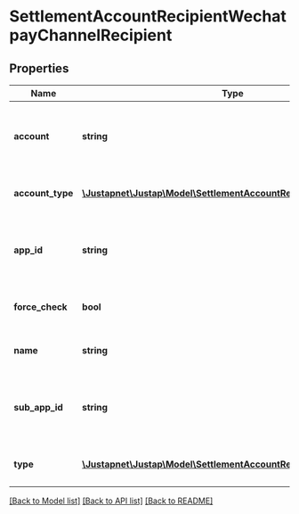 # SettlementAccountRecipientWechatpayChannelRecipient

## Properties
Name | Type | Description | Notes
------------ | ------------- | ------------- | -------------
**account** | **string** | 微信支付分账接收方账户，OPENID或者商户号 | 
**account_type** | [**\Justapnet\Justap\Model\SettlementAccountRecipientAccountType**](SettlementAccountRecipientAccountType.md) | 微信支付分账接收方账户类型 | 
**app_id** | **string** | 微信支付分账接收方 openid 所对应的服务商公众号 ID | 
**force_check** | **bool** | 是否强制校验收款人姓名 | [default to false]
**name** | **string** | 微信支付分账接收方姓名或名称 | 
**sub_app_id** | **string** | 微信支付分账接收方 openid 所对应的商户公众号 ID | 
**type** | [**\Justapnet\Justap\Model\SettlementAccountRecipientRecipientType**](SettlementAccountRecipientRecipientType.md) | 微信支付分账接收方类型 | 

[[Back to Model list]](../README.md#documentation-for-models) [[Back to API list]](../README.md#documentation-for-api-endpoints) [[Back to README]](../README.md)


